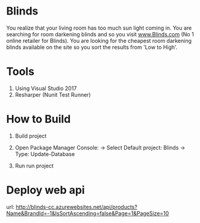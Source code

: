 # Blinds
You realize that your living room has too much sun light coming in. You are searching for room darkening blinds and so you visit www.Blinds.com (No 1 online retailer for Blinds). You are looking for the cheapest room darkening blinds available on the site so you sort the results from 'Low to High'. 

# Tools
1. Using Visual Studio 2017
2. Resharper (Nunit Test Runner)

# How to Build
1. Build project
2. Open Package Manager Console:
   -> Select Default project: Blinds
   -> Type: Update-Database
   
3. Run run project

# Deploy web api
  url: http://blinds-cc.azurewebsites.net/api/products?Name&BrandId=-1&IsSortAscending=false&Page=1&PageSize=10
